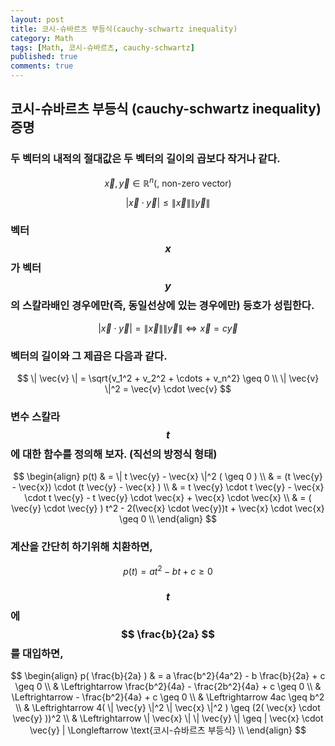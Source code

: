 ```yaml
---
layout: post
title: 코시-슈바르츠 부등식(cauchy-schwartz inequality)
category: Math
tags: [Math, 코시-슈바르츠, cauchy-schwartz]
published: true
comments: true
---
```


코시-슈바르츠 부등식 (cauchy-schwartz inequality) 증명
---

### 두 벡터의 내적의 절대값은 두 벡터의 길이의 곱보다 작거나 같다.
$$ \vec{x}, \vec{y} \in \mathbb{R}^n \text{(, non-zero vector)} $$

$$ | \vec{x} \cdot \vec{y} | \leq \| \vec{x} \| \| \vec{y}\| $$

### 벡터 $$ x $$가 벡터 $$ y $$의 스칼라배인 경우에만(즉, 동일선상에 있는 경우에만) 등호가 성립한다.
$$ | \vec{x} \cdot \vec{y} | = \| \vec{x} \| \| \vec{y}\| \Longleftrightarrow \vec{x} = c \vec{y} $$

### 벡터의 길이와 그 제곱은 다음과 같다.
$$ \| \vec{v} \| = \sqrt{v_1^2 + v_2^2 + \cdots + v_n^2} \geq 0 \\
   \| \vec{v} \|^2 = \vec{v} \cdot \vec{v} $$

### 변수 스칼라 $$ t $$에 대한 함수를 정의해 보자. (직선의 방정식 형태)
$$ \begin{align}
     p(t) & = \| t \vec{y} - \vec{x} \|^2 ( \geq 0 ) \\
            & = (t \vec{y} - \vec{x}) \cdot (t \vec{y} - \vec{x} ) \\
            & =  t \vec{y} \cdot t \vec{y} - \vec{x} \cdot t \vec{y} - t \vec{y} \cdot \vec{x} + \vec{x} \cdot \vec{x} \\
            & = ( \vec{y} \cdot \vec{y} ) t^2 - 2(\vec{x} \cdot \vec{y})t + \vec{x} \cdot \vec{x} \geq 0 \\
\end{align} $$

### 계산을 간단히 하기위해 치환하면, 
$$ p(t) = at^2 -bt + c \geq 0 $$

### $$ t $$ 에 $$ \frac{b}{2a} $$를 대입하면,
$$ \begin{align}
p( \frac{b}{2a} ) & = a \frac{b^2}{4a^2} - b \frac{b}{2a} + c \geq 0 \\
                             & \Leftrightarrow \frac{b^2}{4a} - \frac{2b^2}{4a} + c \geq 0 \\
                             & \Leftrightarrow - \frac{b^2}{4a} + c \geq 0 \\
                             & \Leftrightarrow 4ac \geq b^2 \\
                             & \Leftrightarrow 4( \| \vec{y} \|^2 \| \vec{x} \|^2 ) \geq (2( \vec{x} \cdot \vec{y} ))^2 \\
                             & \Leftrightarrow  \| \vec{x} \| \| \vec{y} \| \geq | \vec{x} \cdot \vec{y} | \Longleftarrow  \text{코시-슈바르츠 부등식} \\
\end{align} $$
